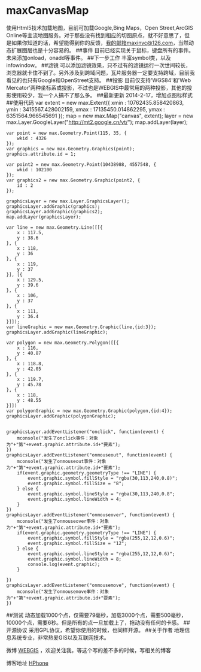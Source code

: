 ﻿maxCanvasMap
=================================== 
使用Html5技术加载地图，目前可加载Google,Bing Maps，Open Street,ArcGIS Online等主流地图服务。对于那些没有找到相应的切图原点，就不好意思了，但是如果你知道的话，希望能得到你的反馈，我的邮箱maxinvc@126.com，当然动态扩展图层也是十分容易的。
##事件
目前已经实现关于鼠标，键盘所有的事件。未来添加onload，onadd等事件。
##下一步工作
丰富symbol类，以及infowindow。
##滤镜
可以添加滤镜效果，只不过有的滤镜运行一次世间较长，浏览器就卡住不到了。另外涉及到跨域问题，瓦片服务器一定要支持跨域，目前我看见的也只有Google和OpenStreet支持。
##投影
目前仅支持'WGS84'和'Web Mercator'两种坐标系或投影，不过也是WEBGIS中最常用的两种投影，其他的投影使用较少，我一个人搞不了那么多。
##最新更新
2014-2-17，增加点图标样式
##使用代码
	var extent = new max.Extent({
		xmin : 10762435.858420863,
		ymin : 3415567.428002159,
		xmax : 17135450.014862295,
		ymax : 6351564.966545691
	});
	map = new max.Map("canvas", extent);
	layer = new max.Layer.GoogleLayer("http://mt2.google.cn/vt/");
	map.addLayer(layer);

	var point = new max.Geometry.Point(115, 35, {
		wkid : 4326
	});
	var graphics = new max.Geometry.Graphics(point);
	graphics.attribute.id = 1;

	var point2 = new max.Geometry.Point(10438988, 4557548, {
		wkid : 102100
	});
	var graphics2 = new max.Geometry.Graphic(point2, {
		id : 2
	});

	graphicsLayer = new max.Layer.GraphicsLayer();
	graphicsLayer.addGraphic(graphics);
	graphicsLayer.addGraphic(graphics2);
	map.addLayer(graphicsLayer);

	var line = new max.Geometry.Line([[{
		x : 117.5,
		y : 38.6
	}, {
		x : 118,
		y : 36
	}, {
		x : 119,
		y : 37
	}], [{
		x : 129.5,
		y : 39.6
	}, {
		x : 106,
		y : 37
	}, {
		x : 111,
		y : 36.4
	}]]);
	var lineGraphic = new max.Geometry.Graphic(line,{id:3});
	graphicsLayer.addGraphic(lineGraphic);

	var polygon = new max.Geometry.Polygon([[{
		x : 116,
		y : 40.87
	}, {
		x : 118.8,
		y : 42.05
	}, {
		x : 119.7,
		y : 45.78
	}, {
		x : 118,
		y : 48.55
	}]])
	var polygonGraphic = new max.Geometry.Graphic(polygon,{id:4});
	graphicsLayer.addGraphic(polygonGraphic);


	graphicsLayer.addEventListener("onclick", function(event) {
		mconsole("发生了onclick事件：对象为"+"第"+event.graphic.attribute.id+"要素");
	})
	graphicsLayer.addEventListener("onmouseout", function(event) {
		mconsole("发生了onmouseout事件：对象为"+"第"+event.graphic.attribute.id+"要素");
		if(event.graphic.geometry.geometryType !== "LINE") {
			event.graphic.symbol.fillStyle = "rgba(30,113,240,0.8)";
			event.graphic.symbol.fillSize = "8";
		} else {
			event.graphic.symbol.lineStyle = "rgba(30,113,240,0.8";
			event.graphic.symbol.lineWidth = 4;
		}
	})
	graphicsLayer.addEventListener("onmouseover", function(event) {
		mconsole("发生了onmouseover事件：对象为"+"第"+event.graphic.attribute.id+"要素");
		if(event.graphic.geometry.geometryType !== "LINE") {
			event.graphic.symbol.fillStyle = "rgba(255,12,12,0.6)";
			event.graphic.symbol.fillSize = "12";
		} else {
			event.graphic.symbol.lineStyle = "rgba(255,12,12,0.6)";
			event.graphic.symbol.lineWidth = 8;
			console.log(event.graphic);
		}

	})
	graphicsLayer.addEventListener("onmousemove", function(event) {
		mconsole("发生了onmousemove事件：对象为"+"第"+event.graphic.attribute.id+"要素");
	})
##测试
动态加载1000个点，仅需要79毫秒，加载3000个点，需要500毫秒，10000个点，需要6秒。但是所有的点一旦加载上了，拖动没有任何的卡感。
##开源协议
采用GPL协议，希望你使用的时候，也同样开源。
##关于作者
地理信息系统专业，非常热爱GIS以及互联网技术。

微博 [WEBGIS](http://weibo.com/maxinnb) ，欢迎关注我，等这个写的差不多的时候，写相关的博客

博客地址 [HPhone](http://www.cnblogs.com/HPhone/) 